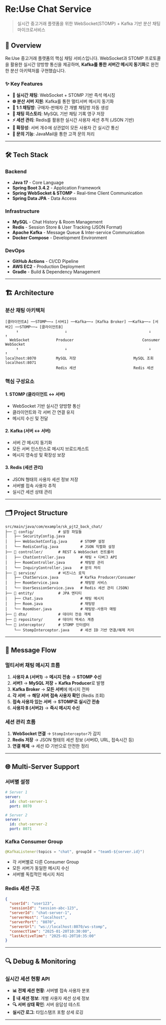 # Re:Use Chat Service

> 실시간 중고거래 플랫폼을 위한 WebSocket(STOMP) + Kafka 기반 분산 채팅 마이크로서비스

## 🚀 Overview

Re:Use 중고거래 플랫폼의 핵심 채팅 서비스입니다. WebSocket과 STOMP 프로토콜을 활용한 실시간 양방향 통신을 제공하며, **Kafka를 통한 서버간 메시지 동기화**로 완전한 분산 아키텍처를 구현했습니다.

### ✨ Key Features

- **🔄 실시간 채팅**: WebSocket + STOMP 기반 즉석 메시징
- **🌐 분산 서버 지원**: Kafka를 통한 멀티서버 메시지 동기화
- **📱 1:1 채팅방**: 구매자-판매자 간 개별 채팅방 자동 생성
- **💾 채팅 히스토리**: MySQL 기반 채팅 기록 영구 저장
- **⚡ 세션 관리**: Redis를 활용한 실시간 사용자 세션 추적 (JSON 기반)
- **🔗 확장성**: 서버 개수에 상관없이 모든 사용자 간 실시간 통신
- **📧 문의 기능**: JavaMail을 통한 고객 문의 처리

---

## 🛠️ Tech Stack

### Backend
- **Java 17** - Core Language
- **Spring Boot 3.4.2** - Application Framework
- **Spring WebSocket & STOMP** - Real-time Client Communication
- **Spring Data JPA** - Data Access

### Infrastructure
- **MySQL** - Chat History & Room Management
- **Redis** - Session Store & User Tracking (JSON Format)
- **Apache Kafka** - Message Queue & Inter-service Communication
- **Docker Compose** - Development Environment

### DevOps
- **GitHub Actions** - CI/CD Pipeline
- **AWS EC2** - Production Deployment
- **Gradle** - Build & Dependency Management

---

## 🏗️ Architecture

### 분산 채팅 아키텍처
```
[클라이언트A] ──STOMP──→ [서버1] ──Kafka──→ [Kafka Broker] ──Kafka──→ [서버2] ──STOMP──→ [클라이언트B]
     ↑                     ↓                                     ↓                     ↑
  WebSocket            Producer                               Consumer              WebSocket
     ↑                     ↓                                     ↓                     ↑
localhost:8070         MySQL 저장                          MySQL 조회           localhost:8071
                       Redis 세션                          Redis 세션
```

### 핵심 구성요소

#### 1. **STOMP (클라이언트 ↔ 서버)**
- WebSocket 기반 실시간 양방향 통신
- 클라이언트와 각 서버 간 연결 유지
- 메시지 수신 및 전달

#### 2. **Kafka (서버 ↔ 서버)**
- 서버 간 메시지 동기화
- 모든 서버 인스턴스로 메시지 브로드캐스트
- 메시지 영속성 및 확장성 보장

#### 3. **Redis (세션 관리)**
- JSON 형태의 사용자 세션 정보 저장
- 서버별 접속 사용자 추적
- 실시간 세션 상태 관리

---

## 🗂️ Project Structure

```
src/main/java/com/example/sk_pjt2_back_chat/
├── 📁 config/           # 설정 파일들
│   ├── SecurityConfig.java
│   ├── WebSocketConfig.java      # STOMP 설정
│   └── RedisConfig.java          # JSON 직렬화 설정
├── 📁 controller/       # REST & WebSocket 컨트롤러
│   ├── ChatController.java       # 채팅 + 디버그 API
│   ├── RoomController.java       # 채팅방 관리
│   └── InquiryController.java    # 문의 처리
├── 📁 service/          # 비즈니스 로직
│   ├── ChatService.java          # Kafka Producer/Consumer
│   ├── RoomService.java          # 채팅방 서비스
│   └── UserSessionService.java   # Redis 세션 관리 (JSON)
├── 📁 entity/           # JPA 엔티티
│   ├── Chat.java                 # 채팅 메시지
│   ├── Room.java                 # 채팅방
│   └── RoomUser.java             # 채팅방-사용자 매핑
├── 📁 dto/              # 데이터 전송 객체
├── 📁 repository/       # 데이터 액세스 계층
└── 📁 interceptor/      # STOMP 인터셉터
    └── StompInterceptor.java     # 세션 ID 기반 연결/해제 처리
```

---

## 🔄 Message Flow

### 멀티서버 채팅 메시지 흐름

1. **사용자 A (서버1)** → **메시지 전송** → **STOMP 수신**
2. **서버1** → **MySQL 저장** + **Kafka Producer**로 발행
3. **Kafka Broker** → **모든 서버**에 메시지 전파
4. **각 서버** → **해당 서버 접속 사용자 확인** (Redis 조회)
5. **접속 사용자 있는 서버** → **STOMP로 실시간 전송**
6. **사용자 B (서버2)** → **즉시 메시지 수신**

### 세션 관리 흐름

1. **WebSocket 연결** → `StompInterceptor`가 감지
2. **Redis 저장** → JSON 형태의 세션 정보 (서버ID, URL, 접속시간 등)
3. **연결 해제** → 세션 ID 기반으로 안전한 정리

---

## 🌐 Multi-Server Support

### 서버별 설정
```yaml
# Server 1
server:
  id: chat-server-1
  port: 8070

# Server 2  
server:
  id: chat-server-2
  port: 8071
```

### Kafka Consumer Group
```java
@KafkaListener(topics = "chat", groupId = "team5-${server.id}")
```
- 각 서버별로 다른 Consumer Group
- 모든 서버가 동일한 메시지 수신
- 서버별 독립적인 메시지 처리

### Redis 세션 구조
```json
{
  "userId": "user123",
  "sessionId": "session-abc-123", 
  "serverId": "chat-server-1",
  "serverHost": "localhost",
  "serverPort": "8070",
  "serverUrl": "ws://localhost:8070/ws-stomp",
  "connectTime": "2025-01-20T10:30:00",
  "lastActiveTime": "2025-01-20T10:35:00"
}
```

---

## 🔍 Debug & Monitoring

### 실시간 세션 현황 API

- **📊 전체 세션 현황**: 서버별 접속 사용자 분포
- **👤 내 세션 정보**: 개별 사용자 세션 상세 정보
- **🔍 서버 상태 확인**: 서버 응답성 테스트
- **실시간 로그**: 타임스탬프 포함 상세 로깅

---